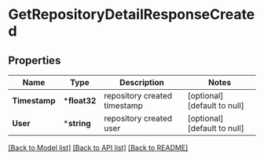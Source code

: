 # GetRepositoryDetailResponseCreated

## Properties
Name | Type | Description | Notes
------------ | ------------- | ------------- | -------------
**Timestamp** | ***float32** | repository created timestamp | [optional] [default to null]
**User** | ***string** | repository created user | [optional] [default to null]

[[Back to Model list]](../README.md#documentation-for-models) [[Back to API list]](../README.md#documentation-for-api-endpoints) [[Back to README]](../README.md)


